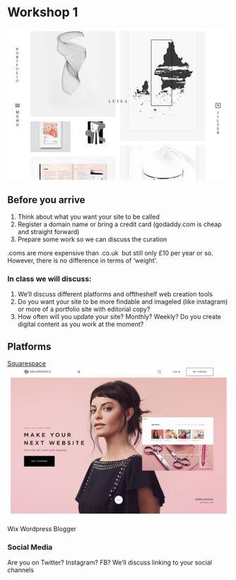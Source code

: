 # Workshop 1 

![](assets/fashion-website.jpg)

## Before you arrive 

1. Think about what you want your site to be called
2. Register a domain name or bring a credit card (godaddy.com is cheap and straight forward) 
3. Prepare some work so we can discuss the curation 


.coms are more expensive than .co.uk ­ but still only £10 per year or so. However, there is no difference in terms of ‘weight'.

### In class we will discuss: 

1. We’ll discuss different platforms and off­the­shelf web creation tools
2. Do you want your site to be more findable and image­led (like instagram) or more of a portfolio site with editorial copy?
3. How often will you update your site? Monthly? Weekly? Do you create digital content as you work at the moment?


## Platforms

[Squarespace ](https://www.squarespace.com)
![](assets/squarespace.jpg)

Wix 
Wordpress 
Blogger

### Social Media
Are you on Twitter? Instagram? FB? We’ll discuss linking to your social channels
